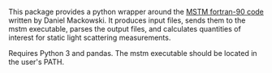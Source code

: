 This package provides a python wrapper around
the [MSTM fortran-90 code](http://www.eng.auburn.edu/~dmckwski/scatcodes/)
written by Daniel Mackowski. It produces input files, sends them to the mstm
executable, parses the output files, and calculates quantities of interest for
static light scattering measurements. 

Requires Python 3 and pandas. The mstm executable should be located in the
user's PATH.
